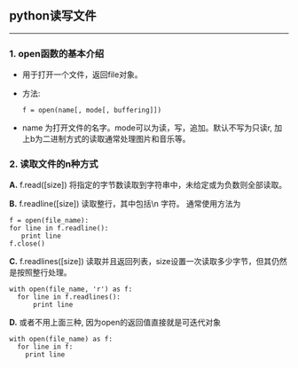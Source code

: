 ## python读写文件

---

### 1. open函数的基本介绍

* 用于打开一个文件，返回file对象。

* 方法: 

  ```
  f = open(name[, mode[, buffering]])
  ```

* name 为打开文件的名字。mode可以为读，写，追加。默认不写为只读r, 加上b为二进制方式的读取通常处理图片和音乐等。

### 2. 读取文件的n种方式

**A.** f.read([size]) 将指定的字节数读取到字符串中，未给定或为负数则全部读取。

**B.** f.readline([size]) 读取整行，其中包括\n 字符。 通常使用方法为

  ```
  f = open(file_name):
  for line in f.readline():
     print line
  f.close()
  ```

**C.** f.readlines([size]) 读取并且返回列表，size设置一次读取多少字节，但其仍然是按照整行处理。
  
  ```
  with open(file_name, 'r') as f:
    for line in f.readlines():
        print line
  ```

**D.** 或者不用上面三种, 因为open的返回值直接就是可迭代对象

  ```
  with open(file_name) as f:
    for line in f:
      print line
  ```